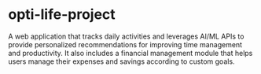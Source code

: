 # opti-life-project
A web application that tracks daily activities and leverages AI/ML APIs to provide personalized recommendations for improving time management and productivity. It also includes a financial management module that helps users manage their expenses and savings according to custom goals.
